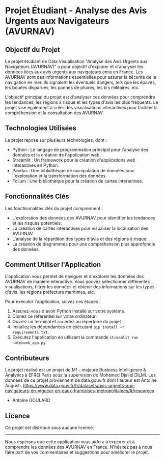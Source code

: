 # Projet Étudiant - Analyse des Avis Urgents aux Navigateurs (AVURNAV)

## Objectif du Projet

Le projet étudiant de Data Visualisation "Analyse des Avis Urgents aux Navigateurs (AVURNAV)" a pour objectif d'explorer et d'analyser les données liées aux avis urgents aux navigateurs émis en France. Les AVURNAV sont des informations essentielles pour assurer la sécurité de la navigation en mer. Ils signalent les éventuels dangers, tels que les épaves, les bouées disparues, les pannes de phares, les tirs militaires, etc.

L'objectif principal du projet est d'analyser ces données pour comprendre les tendances, les régions à risque et les types d'avis les plus fréquents. Le projet vise également à créer des visualisations interactives pour faciliter la compréhension et la consultation des AVURNAV.

## Technologies Utilisées

Le projet repose sur plusieurs technologies, dont :

- Python : Le langage de programmation principal pour l'analyse des données et la création de l'application web.
- Streamlit : Un framework pour la création d'applications web interactives en Python.
- Pandas : Une bibliothèque de manipulation de données pour l'exploration et la transformation des données.
- Folium : Une bibliothèque pour la création de cartes interactives.

## Fonctionnalités Clés

Les fonctionnalités clés du projet comprennent :

- L'exploration des données des AVURNAV pour identifier les tendances et les risques potentiels.
- La création de cartes interactives pour visualiser la localisation des AVURNAV.
- L'analyse de la répartition des types d'avis et des régions à risque.
- La création de diagrammes pour une compréhension plus approfondie des données.

## Comment Utiliser l'Application

L'application vous permet de naviguer et d'explorer les données des AVURNAV de manière interactive. Vous pouvez sélectionner différentes visualisations, filtrer les données et obtenir des informations sur les types d'avis, les régions préfecture maritimes, etc.

Pour exécuter l'application, suivez ces étapes :

1. Assurez-vous d'avoir Python installé sur votre système.
2. Clonez ce référentiel sur votre ordinateur.
3. Ouvrez un terminal et accédez au répertoire du projet.
4. Installez les dépendances en exécutant `pip install -r requirements.txt`.
5. Exécutez l'application en utilisant la commande `streamlit run notebook_app.py`.

## Contributeurs

Le projet réalisé est un projet de M1 - majeure Business Intelligence & Analytics à EFREI Paris sous la supervision de Mohamed Djallel DILMI.
Les données de ce projet proviennent de data.gouv.fr dont l'auteur est Antoine Augusti.
https://www.data.gouv.fr/fr/datasets/avis-urgents-aux-navigateurs-en-vigueur-en-eaux-francaises-metropolitaines/#/resources


- Antoine GOULARD

## Licence

Ce projet est distribué sous aucune licence.

---

Nous espérons que cette application vous aidera à explorer et à comprendre les données des AVURNAV en France. N'hésitez pas à nous faire part de vos commentaires et suggestions pour améliorer le projet.
